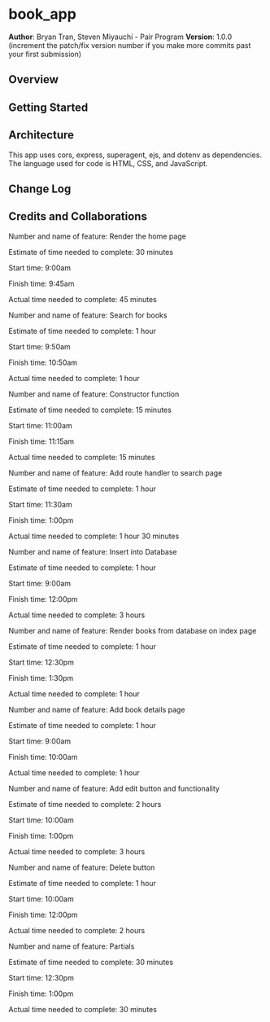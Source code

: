 # book_app

**Author**: Bryan Tran, Steven Miyauchi - Pair Program
**Version**: 1.0.0 (increment the patch/fix version number if you make more commits past your first submission)

## Overview
<!-- Provide a high level overview of what this application is and why you are building it, beyond the fact that it's an assignment for this class. (i.e. What's your problem domain?) -->


## Getting Started
<!-- What are the steps that a user must take in order to build this app on their own machine and get it running? -->


## Architecture
<!-- Provide a detailed description of the application design. What technologies (languages, libraries, etc) you're using, and any other relevant design information. -->
This app uses cors, express, superagent, ejs, and dotenv as dependencies. The language used for code is HTML, CSS, and JavaScript.

## Change Log
<!-- Use this area to document the iterative changes made to your application as each feature is successfully implemented. Use time stamps. Here's an examples:

01-01-2001 4:59pm - Application now has a fully-functional express server, with a GET route for the location resource. -->

<!-- 12/10/2019 10:44am - Application has been deployed to Heroku -->


## Credits and Collaborations
<!-- Give credit (and a link) to other people or resources that helped you build this application. -->

Number and name of feature: Render the home page

Estimate of time needed to complete: 30 minutes

Start time: 9:00am

Finish time: 9:45am

Actual time needed to complete: 45 minutes


Number and name of feature: Search for books

Estimate of time needed to complete: 1 hour

Start time: 9:50am

Finish time: 10:50am

Actual time needed to complete: 1 hour


Number and name of feature: Constructor function

Estimate of time needed to complete: 15 minutes

Start time: 11:00am

Finish time: 11:15am

Actual time needed to complete: 15 minutes


Number and name of feature: Add route handler to search page

Estimate of time needed to complete: 1 hour

Start time: 11:30am

Finish time: 1:00pm

Actual time needed to complete: 1 hour 30 minutes


Number and name of feature: Insert into Database

Estimate of time needed to complete: 1 hour

Start time: 9:00am

Finish time: 12:00pm

Actual time needed to complete: 3 hours


Number and name of feature: Render books from database on index page

Estimate of time needed to complete: 1 hour

Start time: 12:30pm

Finish time: 1:30pm

Actual time needed to complete: 1 hour


Number and name of feature: Add book details page

Estimate of time needed to complete: 1 hour

Start time: 9:00am

Finish time: 10:00am

Actual time needed to complete: 1 hour


Number and name of feature: Add edit button and functionality

Estimate of time needed to complete: 2 hours

Start time: 10:00am

Finish time: 1:00pm

Actual time needed to complete: 3 hours


Number and name of feature: Delete button

Estimate of time needed to complete: 1 hour

Start time: 10:00am

Finish time: 12:00pm

Actual time needed to complete: 2 hours



Number and name of feature: Partials

Estimate of time needed to complete: 30 minutes

Start time: 12:30pm

Finish time: 1:00pm

Actual time needed to complete: 30 minutes